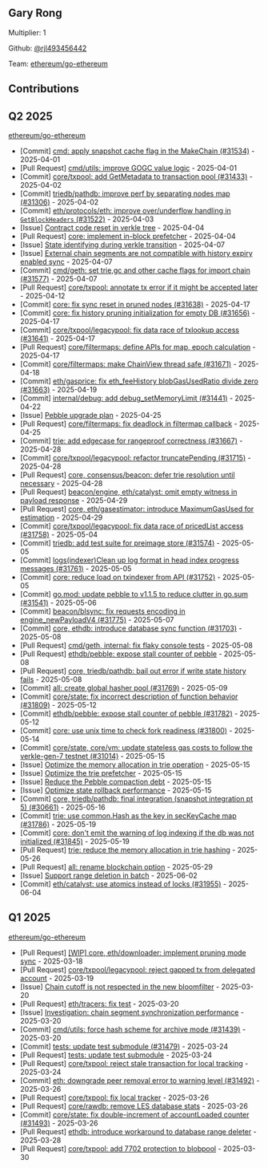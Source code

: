 
## Gary Rong
Multiplier: 1

Github: [@rjl493456442](https://github.com/rjl493456442)

Team: [ethereum/go-ethereum](https://github.com/ethereum/go-ethereum/pulls?q=is%3Apr+author%3Arjl493456442+)

## Contributions

## Q2 2025


[ethereum/go-ethereum](https://github.com/ethereum/go-ethereum)
* [Commit] [cmd: apply snapshot cache flag in the MakeChain (#31534)](https://github.com/ethereum/go-ethereum/commit/4add312c8a8332b76e5263066a475e962637c9ac) - 2025-04-01
* [Pull Request] [cmd/utils: improve GOGC value logic](https://github.com/ethereum/go-ethereum/pull/31441) - 2025-04-01
* [Commit] [core/txpool: add GetMetadata to transaction pool (#31433)](https://github.com/ethereum/go-ethereum/commit/ee30681a8d4d176a3561db20e9c8867dafe97441) - 2025-04-02
* [Commit] [triedb/pathdb: improve perf by separating nodes map (#31306)](https://github.com/ethereum/go-ethereum/commit/a9e6c8daae7aa2691e227d7a79323f306f529ffd) - 2025-04-02
* [Commit] [eth/protocols/eth: improve over/underflow handling in  `GetBlockHeaders` (#31522)](https://github.com/ethereum/go-ethereum/commit/22c0605b68f544cbc6095c50e734eba9758ec34e) - 2025-04-03
* [Issue] [Contract code reset in verkle tree](https://github.com/ethereum/go-ethereum/issues/31559) - 2025-04-04
* [Pull Request] [core: implement in-block prefetcher](https://github.com/ethereum/go-ethereum/pull/31557) - 2025-04-04
* [Issue] [State identifying during verkle transition](https://github.com/ethereum/go-ethereum/issues/31583) - 2025-04-07
* [Issue] [External chain segments are not compatible with history expiry enabled sync](https://github.com/ethereum/go-ethereum/issues/31582) - 2025-04-07
* [Commit] [cmd/geth: set trie,gc and other cache flags for import chain (#31577)](https://github.com/ethereum/go-ethereum/commit/21b035eb29f6489ffee66d8ee2451873bc96dd2d) - 2025-04-07
* [Pull Request] [core/txpool: annotate tx error if it might be accepted later](https://github.com/ethereum/go-ethereum/pull/31618) - 2025-04-12
* [Commit] [core: fix sync reset in pruned nodes (#31638)](https://github.com/ethereum/go-ethereum/commit/e4448233940904e9c36f227b71f274c9df80a250) - 2025-04-17
* [Commit] [core: fix history pruning initialization for empty DB (#31656)](https://github.com/ethereum/go-ethereum/commit/cb21177aa8b15861067c430f12439e40fc1ad124) - 2025-04-17
* [Commit] [core/txpool/legacypool: fix data race of txlookup access (#31641)](https://github.com/ethereum/go-ethereum/commit/87974974a7b3fcce873851205b889f7d839d7fb7) - 2025-04-17
* [Pull Request] [core/filtermaps: define APIs for map, epoch calculation](https://github.com/ethereum/go-ethereum/pull/31659) - 2025-04-17
* [Commit] [core/filtermaps: make ChainView thread safe (#31671)](https://github.com/ethereum/go-ethereum/commit/4c9e7d1b187c1b42b7f3218724ad61d1ef9c9019) - 2025-04-18
* [Commit] [eth/gasprice: fix eth_feeHistory blobGasUsedRatio divide zero (#31663)](https://github.com/ethereum/go-ethereum/commit/bf6da20012f63573fff4dad19634c5bf5dbef964) - 2025-04-19
* [Commit] [internal/debug: add debug_setMemoryLimit (#31441)](https://github.com/ethereum/go-ethereum/commit/1591d165c44e027c961d174c0f4ee1bb45a82520) - 2025-04-22
* [Issue] [Pebble upgrade plan](https://github.com/ethereum/go-ethereum/issues/31712) - 2025-04-25
* [Pull Request] [core/filtermaps: fix deadlock in filtermap callback](https://github.com/ethereum/go-ethereum/pull/31708) - 2025-04-25
* [Commit] [trie: add edgecase for rangeproof correctness (#31667)](https://github.com/ethereum/go-ethereum/commit/c8c8d6c4039a476478dfcfb732ba83822b648288) - 2025-04-28
* [Commit] [core/txpool/legacypool: refactor truncatePending (#31715)](https://github.com/ethereum/go-ethereum/commit/004526762b51f4270ce496f66a4dc2c7ac7cfa3b) - 2025-04-28
* [Pull Request] [core, consensus/beacon: defer trie resolution until necessary](https://github.com/ethereum/go-ethereum/pull/31725) - 2025-04-28
* [Pull Request] [beacon/engine, eth/catalyst: omit empty witness in payload response](https://github.com/ethereum/go-ethereum/pull/31739) - 2025-04-29
* [Pull Request] [core, eth/gasestimator: introduce MaximumGasUsed for estimation](https://github.com/ethereum/go-ethereum/pull/31735) - 2025-04-29
* [Commit] [core/txpool/legacypool: fix data race of pricedList access (#31758)](https://github.com/ethereum/go-ethereum/commit/2d86a54000be027286145f7aec36dd78fadcf070) - 2025-05-04
* [Commit] [triedb: add test suite for preimage store (#31574)](https://github.com/ethereum/go-ethereum/commit/fc2ba1fb2e61804ac5f572fd4af304c7bd94f8ee) - 2025-05-05
* [Commit] [logs(indexer)Clean up log format in head index progress messages (#31761)](https://github.com/ethereum/go-ethereum/commit/1b18ba24235127e172a797f35dc0913d0330a1ba) - 2025-05-05
* [Commit] [core: reduce load on txindexer from API (#31752)](https://github.com/ethereum/go-ethereum/commit/615d29f7c2d5aed84cf8c7ec952d9f9a9f706e4b) - 2025-05-05
* [Commit] [go.mod: update pebble to v1.1.5 to reduce clutter in go.sum (#31541)](https://github.com/ethereum/go-ethereum/commit/79e8870e34ff946fa372c3bfb11b3d6de84dce9b) - 2025-05-06
* [Commit] [beacon/blsync: fix requests encoding in engine_newPayloadV4 (#31775)](https://github.com/ethereum/go-ethereum/commit/3e356d69efcde2ce5f287863be5eb4f71177f607) - 2025-05-07
* [Commit] [core, ethdb: introduce database sync function (#31703)](https://github.com/ethereum/go-ethereum/commit/10519768a2f7259e55cc34e51ff6ec73e6a703e9) - 2025-05-08
* [Pull Request] [cmd/geth, internal: fix flaky console tests](https://github.com/ethereum/go-ethereum/pull/31784) - 2025-05-08
* [Pull Request] [ethdb/pebble: expose stall counter of pebble](https://github.com/ethereum/go-ethereum/pull/31782) - 2025-05-08
* [Pull Request] [core, triedb/pathdb: bail out error if write state history fails](https://github.com/ethereum/go-ethereum/pull/31781) - 2025-05-08
* [Commit] [all: create global hasher pool (#31769)](https://github.com/ethereum/go-ethereum/commit/0eb2eeea908d654b971249142fcbb735ba2c6923) - 2025-05-09
* [Commit] [core/state: fix incorrect description of function behavior (#31809)](https://github.com/ethereum/go-ethereum/commit/d121c27acefb96b875f7d3047dd26e0b83862d59) - 2025-05-12
* [Commit] [ethdb/pebble: expose stall counter of pebble (#31782)](https://github.com/ethereum/go-ethereum/commit/098cc7e8782178f5f34b9101550ec2f43831188d) - 2025-05-12
* [Commit] [core: use unix time to check fork readiness (#31800)](https://github.com/ethereum/go-ethereum/commit/88a7ef233abcddca1da79c88ab78a1243e23837d) - 2025-05-14
* [Commit] [core/state, core/vm: update stateless gas costs to follow the verkle-gen-7 testnet (#31014)](https://github.com/ethereum/go-ethereum/commit/af9a3a1a03d5155494a54b7b450333d70641e38a) - 2025-05-15
* [Issue] [Optimize the memory allocation in trie operation](https://github.com/ethereum/go-ethereum/issues/31832) - 2025-05-15
* [Issue] [Optimize the trie prefetcher](https://github.com/ethereum/go-ethereum/issues/31831) - 2025-05-15
* [Issue] [Reduce the Pebble compaction debt](https://github.com/ethereum/go-ethereum/issues/31830) - 2025-05-15
* [Issue] [Optimize state rollback performance](https://github.com/ethereum/go-ethereum/issues/31829) - 2025-05-15
* [Commit] [core, triedb/pathdb: final integration (snapshot integration pt 5) (#30661)](https://github.com/ethereum/go-ethereum/commit/892a661ee2e7bcafcfd4eb981abf0ba697d57a5c) - 2025-05-16
* [Commit] [trie: use common.Hash as the key in secKeyCache map (#31786)](https://github.com/ethereum/go-ethereum/commit/0867c24662f5c954c60b7ebdb3e32fc44e9a1bb4) - 2025-05-19
* [Commit] [core: don't emit the warning of log indexing if the db was not initialized (#31845)](https://github.com/ethereum/go-ethereum/commit/15057e7f7fbcb6b22f2f0a7e740b65db2959b78b) - 2025-05-19
* [Pull Request] [trie: reduce the memory allocation in trie hashing](https://github.com/ethereum/go-ethereum/pull/31902) - 2025-05-26
* [Pull Request] [all: rename blockchain option](https://github.com/ethereum/go-ethereum/pull/31925) - 2025-05-29
* [Issue] [Support range deletion in batch](https://github.com/ethereum/go-ethereum/issues/31945) - 2025-06-02
* [Commit] [eth/catalyst: use atomics instead of locks (#31955)](https://github.com/ethereum/go-ethereum/commit/23f07d8c93135e30e6f34fce7fa38b405fbfd4f8) - 2025-06-04
## Q1 2025

[ethereum/go-ethereum](https://github.com/ethereum/go-ethereum)
* [Pull Request] [[WIP] core, eth/downloader: implement pruning mode sync](https://github.com/ethereum/go-ethereum/pull/31414) - 2025-03-18
* [Pull Request] [core/txpool/legacypool: reject gapped tx from delegated account](https://github.com/ethereum/go-ethereum/pull/31430) - 2025-03-19
* [Issue] [Chain cutoff is not respected in the new bloomfilter](https://github.com/ethereum/go-ethereum/issues/31446) - 2025-03-20
* [Pull Request] [eth/tracers: fix test](https://github.com/ethereum/go-ethereum/pull/31445) - 2025-03-20
* [Issue] [Investigation: chain segment synchronization performance](https://github.com/ethereum/go-ethereum/issues/31443) - 2025-03-20
* [Commit] [cmd/utils: force hash scheme for archive mode (#31439)](https://github.com/ethereum/go-ethereum/commit/8e3cd41b0490dc54022c0384c30c576b10c7f8e9) - 2025-03-20
* [Commit] [tests: update test submodule (#31479)](https://github.com/ethereum/go-ethereum/commit/8e3b94da1e9437dc48ef945011f6ad21c03f3c51) - 2025-03-24
* [Pull Request] [tests: update test submodule](https://github.com/ethereum/go-ethereum/pull/31479) - 2025-03-24
* [Pull Request] [core/txpool: reject stale transaction for local tracking](https://github.com/ethereum/go-ethereum/pull/31473) - 2025-03-24
* [Commit] [eth: downgrade peer removal error to warning level (#31492)](https://github.com/ethereum/go-ethereum/commit/a775e68421595d9c3807e68cce7ff2037991a781) - 2025-03-26
* [Pull Request] [core/txpool: fix local tracker](https://github.com/ethereum/go-ethereum/pull/31496) - 2025-03-26
* [Pull Request] [core/rawdb: remove LES database stats](https://github.com/ethereum/go-ethereum/pull/31495) - 2025-03-26
* [Commit] [core/state: fix double-increment of accountLoaded counter (#31493)](https://github.com/ethereum/go-ethereum/commit/c1ff2d8ba973f9f7ebfbf45e3c36f8d3299846ba) - 2025-03-26
* [Pull Request] [ethdb: introduce workaround to database range deleter](https://github.com/ethereum/go-ethereum/pull/31515) - 2025-03-28
* [Pull Request] [core/txpool: add 7702 protection to blobpool](https://github.com/ethereum/go-ethereum/pull/31526) - 2025-03-30
